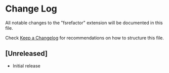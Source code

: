 # Change Log
All notable changes to the "fsrefactor" extension will be documented in this file.

Check [Keep a Changelog](http://keepachangelog.com/) for recommendations on how to structure this file.

## [Unreleased]
- Initial release